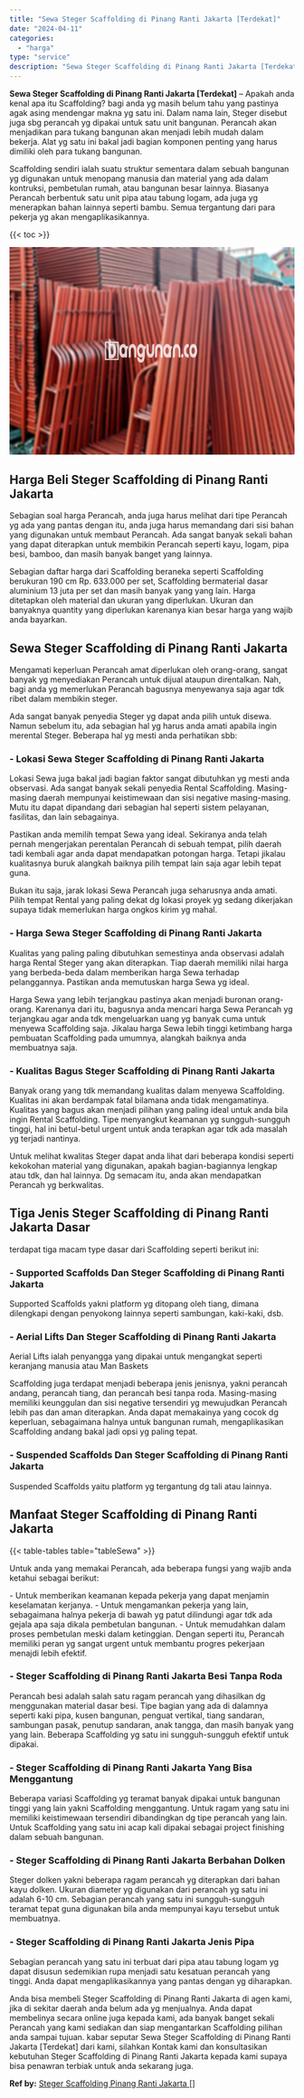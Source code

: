 ```yaml
---
title: "Sewa Steger Scaffolding di Pinang Ranti Jakarta [Terdekat]"
date: "2024-04-11"
categories: 
  - "harga"
type: "service"
description: "Sewa Steger Scaffolding di Pinang Ranti Jakarta [Terdekat]. Anda bisa membeli Steger Scaffolding di Pinang Ranti Jakarta di agen kami, jika di sekitar daerah..."
---
```


**Sewa Steger Scaffolding di Pinang Ranti Jakarta \[Terdekat\]** – Apakah anda kenal apa itu Scaffolding? bagi anda yg masih belum tahu yang pastinya agak asing mendengar makna yg satu ini. Dalam nama lain, Steger disebut juga sbg perancah yg dipakai untuk satu unit bangunan. Perancah akan menjadikan para tukang bangunan akan menjadi lebih mudah dalam bekerja. Alat yg satu ini bakal jadi bagian komponen penting yang harus dimiliki oleh para tukang bangunan.

Scaffolding sendiri ialah suatu struktur sementara dalam sebuah bangunan yg digunakan untuk menopang manusia dan material yang ada dalam kontruksi, pembetulan rumah, atau bangunan besar lainnya. Biasanya Perancah berbentuk satu unit pipa atau tabung logam, ada juga yg menerapkan bahan lainnya seperti bambu. Semua tergantung dari para pekerja yg akan mengaplikasikannya.

{{< toc >}}

![Sewa Steger Scaffolding di Pinang Ranti Jakarta [Terdekat]](/images/sewa-scaffolding-steger-04.png)

## Harga Beli Steger Scaffolding di Pinang Ranti Jakarta

Sebagian soal harga Perancah, anda juga harus melihat dari tipe Perancah yg ada yang pantas dengan itu, anda juga harus memandang dari sisi bahan yang digunakan untuk membaut Perancah. Ada sangat banyak sekali bahan yang dapat diterapkan untuk membikin Perancah seperti kayu, logam, pipa besi, bamboo, dan masih banyak banget yang lainnya.

Sebagian daftar harga dari Scaffolding beraneka seperti Scaffolding berukuran 190 cm Rp. 633.000 per set, Scaffolding bermaterial dasar aluminium 13 juta per set dan masih banyak yang yang lain. Harga ditetapkan oleh material dan ukuran yang diperlukan. Ukuran dan banyaknya quantity yang diperlukan karenanya kian besar harga yang wajib anda bayarkan.

## Sewa Steger Scaffolding di Pinang Ranti Jakarta

Mengamati keperluan Perancah amat diperlukan oleh orang-orang, sangat banyak yg menyediakan Perancah untuk dijual ataupun direntalkan. Nah, bagi anda yg memerlukan Perancah bagusnya menyewanya saja agar tdk ribet dalam membikin steger.

Ada sangat banyak penyedia Steger yg dapat anda pilih untuk disewa. Namun sebelum itu, ada sebagian hal yg harus anda amati apabila ingin merental Steger. Beberapa hal yg mesti anda perhatikan sbb:

### \- Lokasi Sewa Steger Scaffolding di Pinang Ranti Jakarta

Lokasi Sewa juga bakal jadi bagian faktor sangat dibutuhkan yg mesti anda observasi. Ada sangat banyak sekali penyedia Rental Scaffolding. Masing-masing daerah mempunyai keistimewaan dan sisi negative masing-masing. Mutu itu dapat dipandang dari sebagian hal seperti sistem pelayanan, fasilitas, dan lain sebagainya.

Pastikan anda memilih tempat Sewa yang ideal. Sekiranya anda telah pernah mengerjakan perentalan Perancah di sebuah tempat, pilih daerah tadi kembali agar anda dapat mendapatkan potongan harga. Tetapi jikalau kualitasnya buruk alangkah baiknya pilih tempat lain saja agar lebih tepat guna.

Bukan itu saja, jarak lokasi Sewa Perancah juga seharusnya anda amati. Pilih tempat Rental yang paling dekat dg lokasi proyek yg sedang dikerjakan supaya tidak memerlukan harga ongkos kirim yg mahal.

### \- Harga Sewa Steger Scaffolding di Pinang Ranti Jakarta

Kualitas yang paling paling dibutuhkan semestinya anda observasi adalah harga Rental Steger yang akan diterapkan. Tiap daerah memiliki nilai harga yang berbeda-beda dalam memberikan harga Sewa terhadap pelanggannya. Pastikan anda memutuskan harga Sewa yg ideal.

Harga Sewa yang lebih terjangkau pastinya akan menjadi buronan orang-orang. Karenanya dari itu, bagusnya anda mencari harga Sewa Perancah yg terjangkau agar anda tdk mengeluarkan uang yg banyak cuma untuk menyewa Scaffolding saja. Jikalau harga Sewa lebih tinggi ketimbang harga pembuatan Scaffolding pada umumnya, alangkah baiknya anda membuatnya saja.

### \- Kualitas Bagus Steger Scaffolding di Pinang Ranti Jakarta

Banyak orang yang tdk memandang kualitas dalam menyewa Scaffolding. Kualitas ini akan berdampak fatal bilamana anda tidak mengamatinya. Kualitas yang bagus akan menjadi pilihan yang paling ideal untuk anda bila ingin Rental Scaffolding. Tipe menyangkut keamanan yg sungguh-sungguh tinggi, hal ini betul-betul urgent untuk anda terapkan agar tdk ada masalah yg terjadi nantinya.

Untuk melihat kwalitas Steger dapat anda lihat dari beberapa kondisi seperti kekokohan material yang digunakan, apakah bagian-bagiannya lengkap atau tdk, dan hal lainnya. Dg semacam itu, anda akan mendapatkan Perancah yg berkwalitas.

## Tiga Jenis Steger Scaffolding di Pinang Ranti Jakarta Dasar

terdapat tiga macam type dasar dari Scaffolding seperti berikut ini:

### \- Supported Scaffolds Dan Steger Scaffolding di Pinang Ranti Jakarta

Supported Scaffolds yakni platform yg ditopang oleh tiang, dimana dilengkapi dengan penyokong lainnya seperti sambungan, kaki-kaki, dsb.

### \- Aerial Lifts Dan Steger Scaffolding di Pinang Ranti Jakarta

Aerial Lifts ialah penyangga yang dipakai untuk mengangkat seperti keranjang manusia atau Man Baskets

Scaffolding juga terdapat menjadi beberapa jenis jenisnya, yakni perancah andang, perancah tiang, dan perancah besi tanpa roda. Masing-masing memiliki keunggulan dan sisi negative tersendiri yg mewujudkan Perancah lebih pas dan aman diterapkan. Anda dapat memakainya yang cocok dg keperluan, sebagaimana halnya untuk bangunan rumah, mengaplikasikan Scaffolding andang bakal jadi opsi yg paling tepat.

### \- Suspended Scaffolds Dan Steger Scaffolding di Pinang Ranti Jakarta

Suspended Scaffolds yaitu platform yg tergantung dg tali atau lainnya.

## Manfaat Steger Scaffolding di Pinang Ranti Jakarta

{{< table-tables table="tableSewa" >}}

Untuk anda yang memakai Perancah, ada beberapa fungsi yang wajib anda ketahui sebagai berikut:

\- Untuk memberikan keamanan kepada pekerja yang dapat menjamin keselamatan kerjanya. - Untuk mengamankan pekerja yang lain, sebagaimana halnya pekerja di bawah yg patut dilindungi agar tdk ada gejala apa saja dikala pembetulan bangunan. - Untuk memudahkan dalam proses pembetulan meski dalam ketinggian. Dengan seperti itu, Perancah memiliki peran yg sangat urgent untuk membantu progres pekerjaan menajdi lebih efektif.

### \- Steger Scaffolding di Pinang Ranti Jakarta Besi Tanpa Roda

Perancah besi adalah salah satu ragam perancah yang dihasilkan dg menggunakan material dasar besi. Tipe bagian yang ada di dalamnya seperti kaki pipa, kusen bangunan, penguat vertikal, tiang sandaran, sambungan pasak, penutup sandaran, anak tangga, dan masih banyak yang yang lain. Beberapa Scaffolding yg satu ini sungguh-sungguh efektif untuk dipakai.

### \- Steger Scaffolding di Pinang Ranti Jakarta Yang Bisa Menggantung

Beberapa variasi Scaffolding yg teramat banyak dipakai untuk bangunan tinggi yang lain yakni Scaffolding menggantung. Untuk ragam yang satu ini memiliki keistimewaan tersendiri dibandingkan dg tipe perancah yang lain. Untuk Scaffolding yang satu ini acap kali dipakai sebagai project finishing dalam sebuah bangunan.

### \- Steger Scaffolding di Pinang Ranti Jakarta Berbahan Dolken

Steger dolken yakni beberapa ragam perancah yg diterapkan dari bahan kayu dolken. Ukuran diameter yg digunakan dari perancah yg satu ini adalah 6-10 cm. Sebagian perancah yang satu ini sungguh-sungguh teramat tepat guna digunakan bila anda mempunyai kayu tersebut untuk membuatnya.

### \- Steger Scaffolding di Pinang Ranti Jakarta Jenis Pipa

Sebagian perancah yang satu ini terbuat dari pipa atau tabung logam yg dapat disusun sedemikian rupa menjadi satu kesatuan perancah yang tinggi. Anda dapat mengaplikasikannya yang pantas dengan yg diharapkan.

Anda bisa membeli Steger Scaffolding di Pinang Ranti Jakarta di agen kami, jika di sekitar daerah anda belum ada yg menjualnya. Anda dapat membelinya secara online juga kepada kami, ada banyak banget sekali Perancah yang kami sediakan dan siap mengantarkan Scaffolding pilihan anda sampai tujuan. kabar seputar Sewa Steger Scaffolding di Pinang Ranti Jakarta \[Terdekat\] dari kami, silahkan Kontak kami dan konsultasikan kebutuhan Steger Scaffolding di Pinang Ranti Jakarta kepada kami supaya bisa penawran terbiak untuk anda sekarang juga.

**Ref by:** [Steger Scaffolding Pinang Ranti Jakarta []](https://id.wikipedia.org/wiki/Steger)
